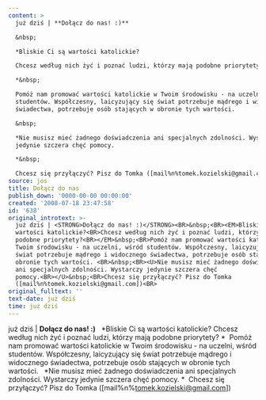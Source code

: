 ```yaml
---
content: >
  już dziś | **Dołącz do nas! :)**

  &nbsp;

  *Bliskie Ci są wartości katolickie?

  Chcesz według nich żyć i poznać ludzi, którzy mają podobne priorytety?

  *&nbsp;

  Pomóż nam promować wartości katolickie w Twoim środowisku - na uczelni, wśród
  studentów. Współczesny, laicyzujący się świat potrzebuje mądrego i widocznego
  świadectwa, potrzebuje osób stających w obronie tych wartości. 

  &nbsp;

  *Nie musisz mieć żadnego doświadczenia ani specjalnych zdolności. Wystarczy
  jedynie szczera chęć pomocy.

  *&nbsp;

  Chcesz się przyłączyć? Pisz do Tomka ([mail%n%tomek.kozielski@gmail.com])
source: jos
title: Dołącz do nas
publish_down: '0000-00-00 00:00:00'
created: '2008-07-18 23:47:58'
id: '638'
original_introtext: >-
  już dziś | <STRONG>Dołącz do nas! :)</STRONG><BR>&nbsp;<BR><EM>Bliskie Ci są
  wartości katolickie?<BR>Chcesz według nich żyć i poznać ludzi, którzy mają
  podobne priorytety?<BR></EM>&nbsp;<BR>Pomóż nam promować wartości katolickie w
  Twoim środowisku - na uczelni, wśród studentów. Współczesny, laicyzujący się
  świat potrzebuje mądrego i widocznego świadectwa, potrzebuje osób stających w
  obronie tych wartości. <BR>&nbsp;<BR><U>Nie musisz mieć żadnego doświadczenia
  ani specjalnych zdolności. Wystarczy jedynie szczera chęć
  pomocy.<BR></U>&nbsp;<BR>Chcesz się przyłączyć? Pisz do Tomka
  ([mail%n%tomek.kozielski@gmail.com])<BR>
original_fulltext: ''
text-date: już dziś
time: już dziś
---
```

już dziś | **Dołącz do nas! :)**
&nbsp;
*Bliskie Ci są wartości katolickie?
Chcesz według nich żyć i poznać ludzi, którzy mają podobne priorytety?
*&nbsp;
Pomóż nam promować wartości katolickie w Twoim środowisku - na uczelni, wśród studentów. Współczesny, laicyzujący się świat potrzebuje mądrego i widocznego świadectwa, potrzebuje osób stających w obronie tych wartości. 
&nbsp;
*Nie musisz mieć żadnego doświadczenia ani specjalnych zdolności. Wystarczy jedynie szczera chęć pomocy.
*&nbsp;
Chcesz się przyłączyć? Pisz do Tomka ([mail%n%tomek.kozielski@gmail.com])


<!--{{json:{"created_date":"2008-07-18 23:47:58","publish_down":"0000-00-00 00:00:00","id":"638"}}}-->